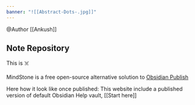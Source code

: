 ```yaml
---
banner: "![[Abstract-Dots-.jpg]]"
---
```


@Author  [[Ankush]]



## Note Repository



This is 
☠️




MindStone is a free open-source alternative solution to [Obsidian Publish](https://obsidian.md/publish)

Here how it look like once published:
This website include a published version of default Obsidian Help vault, [[Start here]]




